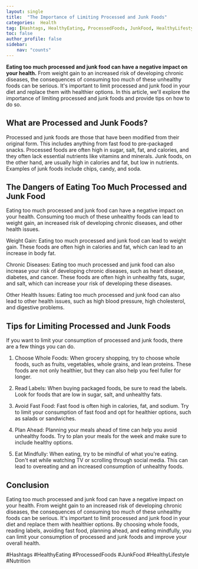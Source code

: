 ```yaml
---
layout: single
title:  "The Importance of Limiting Processed and Junk Foods"
categories:  Health
tag: [Hashtags, HealthyEating, ProcessedFoods, JunkFood, HealthyLifestyle, Nutrition, ]
toc: false
author_profile: false
sidebar:
    nav: "counts"
---
```

    
**Eating too much processed and junk food can have a negative impact on your health.** From weight gain to an increased risk of developing chronic diseases, the consequences of consuming too much of these unhealthy foods can be serious. It's important to limit processed and junk food in your diet and replace them with healthier options. In this article, we'll explore the importance of limiting processed and junk foods and provide tips on how to do so.

## What are Processed and Junk Foods?

Processed and junk foods are those that have been modified from their original form. This includes anything from fast food to pre-packaged snacks. Processed foods are often high in sugar, salt, fat, and calories, and they often lack essential nutrients like vitamins and minerals. Junk foods, on the other hand, are usually high in calories and fat, but low in nutrients. Examples of junk foods include chips, candy, and soda.

## The Dangers of Eating Too Much Processed and Junk Food

Eating too much processed and junk food can have a negative impact on your health. Consuming too much of these unhealthy foods can lead to weight gain, an increased risk of developing chronic diseases, and other health issues.

Weight Gain: Eating too much processed and junk food can lead to weight gain. These foods are often high in calories and fat, which can lead to an increase in body fat.

Chronic Diseases: Eating too much processed and junk food can also increase your risk of developing chronic diseases, such as heart disease, diabetes, and cancer. These foods are often high in unhealthy fats, sugar, and salt, which can increase your risk of developing these diseases.

Other Health Issues: Eating too much processed and junk food can also lead to other health issues, such as high blood pressure, high cholesterol, and digestive problems.

## Tips for Limiting Processed and Junk Foods

If you want to limit your consumption of processed and junk foods, there are a few things you can do.

1. Choose Whole Foods: When grocery shopping, try to choose whole foods, such as fruits, vegetables, whole grains, and lean proteins. These foods are not only healthier, but they can also help you feel fuller for longer.

2. Read Labels: When buying packaged foods, be sure to read the labels. Look for foods that are low in sugar, salt, and unhealthy fats.

3. Avoid Fast Food: Fast food is often high in calories, fat, and sodium. Try to limit your consumption of fast food and opt for healthier options, such as salads or sandwiches.

4. Plan Ahead: Planning your meals ahead of time can help you avoid unhealthy foods. Try to plan your meals for the week and make sure to include healthy options.

5. Eat Mindfully: When eating, try to be mindful of what you're eating. Don't eat while watching TV or scrolling through social media. This can lead to overeating and an increased consumption of unhealthy foods.

## Conclusion

Eating too much processed and junk food can have a negative impact on your health. From weight gain to an increased risk of developing chronic diseases, the consequences of consuming too much of these unhealthy foods can be serious. It's important to limit processed and junk food in your diet and replace them with healthier options. By choosing whole foods, reading labels, avoiding fast food, planning ahead, and eating mindfully, you can limit your consumption of processed and junk foods and improve your overall health.

#Hashtags
#HealthyEating #ProcessedFoods #JunkFood #HealthyLifestyle #Nutrition